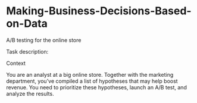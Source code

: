 # Making-Business-Decisions-Based-on-Data
A/B testing for the online store

Task description:

Context

You are an analyst at a big online store. Together with the marketing department, you've compiled a list of hypotheses that may help boost revenue.
You need to prioritize these hypotheses, launch an A/B test, and analyze the results.

